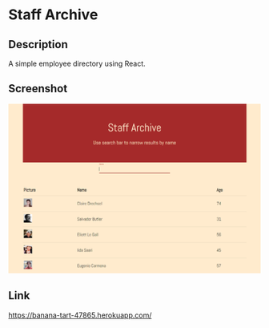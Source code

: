 # Staff Archive

## Description
A simple employee directory using React.

## Screenshot
![alt text](https://raw.githubusercontent.com/parmark/staff-archive/master/assets/image/Capture.PNG "")

## Link
https://banana-tart-47865.herokuapp.com/